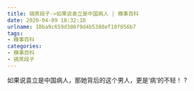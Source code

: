 ```yaml
---
title: 搞笑段子->如果说袁立是中国病人 | 糗事百科
date: 2020-04-09 18:32:18
urlname: 10ba9c659d386f9d4b5388ef18f056b7
tags: 
- 糗事百科
categories:
- 糗事百科
- 搞笑段子
---
```

如果说袁立是中国病人，那她背后的这个男人，更是‘病‘的不轻！ ?


